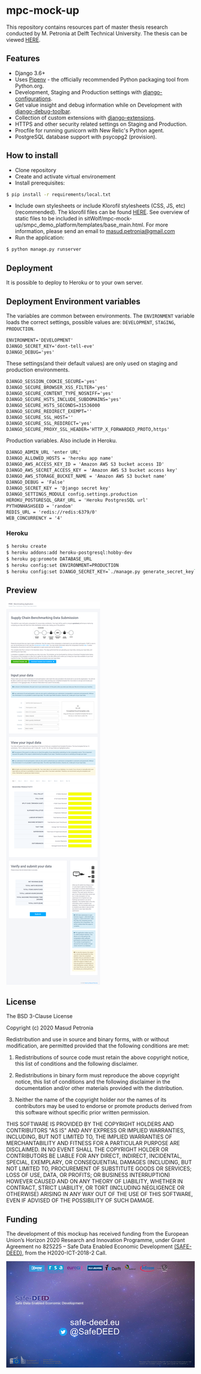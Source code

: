 # mpc-mock-up
This repository contains resources part of master thesis research conducted by M. Petronia at Delft Technical University. The thesis can be viewed [HERE](https://repository.tudelft.nl/islandora/object/uuid%3Ab0de4a4b-f5a3-44b8-baa4-a6416cebe26f?collection=education).

## Features

- Django 3.6+
- Uses [Pipenv](https://github.com/kennethreitz/pipenv) - the officially recommended Python packaging tool from Python.org.
- Development, Staging and Production settings with [django-configurations](https://django-configurations.readthedocs.org).
- Get value insight and debug information while on Development with [django-debug-toolbar](https://django-debug-toolbar.readthedocs.org).
- Collection of custom extensions with [django-extensions](http://django-extensions.readthedocs.org).
- HTTPS and other security related settings on Staging and Production.
- Procfile for running gunicorn with New Relic's Python agent.
- PostgreSQL database support with psycopg2 (provision).

## How to install

- Clone repository
- Create and activate virtual environement 
- Install prerequisites:

```bash
$ pip install -r requirements/local.txt
```

- Include own stylesheets or include Klorofil stylesheets (CSS, JS, etc) (recommended). The klorofil files can be found [HERE](https://www.themeineed.com/downloads/klorofil-free-bootstrap-admin-template/). See overview of static files to be included in sitWolf/mpc-mock-up/smpc_demo_platform/templates/base_main.html. For more information, please send an email to masud.petronia@gmail.com
- Run the application:

```bash
$ python manage.py runserver
```

## Deployment

It is possible to deploy to Heroku or to your own server.

## Deployment Environment variables

The variables are common between environments. The `ENVIRONMENT` variable loads the correct settings, possible values are: `DEVELOPMENT`, `STAGING`, `PRODUCTION`.

```
ENVIRONMENT='DEVELOPMENT'
DJANGO_SECRET_KEY='dont-tell-eve'
DJANGO_DEBUG='yes'
```

These settings(and their default values) are only used on staging and production environments.

```
DJANGO_SESSION_COOKIE_SECURE='yes'
DJANGO_SECURE_BROWSER_XSS_FILTER='yes'
DJANGO_SECURE_CONTENT_TYPE_NOSNIFF='yes'
DJANGO_SECURE_HSTS_INCLUDE_SUBDOMAINS='yes'
DJANGO_SECURE_HSTS_SECONDS=31536000
DJANGO_SECURE_REDIRECT_EXEMPT=''
DJANGO_SECURE_SSL_HOST=''
DJANGO_SECURE_SSL_REDIRECT='yes'
DJANGO_SECURE_PROXY_SSL_HEADER='HTTP_X_FORWARDED_PROTO,https'
```

Production variables. Also include in Heroku.

```
DJANGO_ADMIN_URL 'enter URL'
DJANGO_ALLOWED_HOSTS = 'heroku app name'
DJANGO_AWS_ACCESS_KEY_ID = 'Amazon AWS S3 bucket access ID'
DJANGO_AWS_SECRET_ACCESS_KEY = 'Amazon AWS S3 bucket access key'
DJANGO_AWS_STORAGE_BUCKET_NAME = 'Amazon AWS S3 bucket name'
DJANGO_DEBUG = 'False'
DJANGO_SECRET_KEY = 'Django secret key'
DJANGO_SETTINGS_MODULE config.settings.production
HEROKU_POSTGRESQL_GRAY_URL = 'Heroku PostgresSQL url'
PYTHONHASHSEED = 'random'
REDIS_URL = 'redis://redis:6379/0'
WEB_CONCURRENCY = '4'
```

### Heroku

```bash
$ heroku create
$ heroku addons:add heroku-postgresql:hobby-dev
$ heroku pg:promote DATABASE_URL
$ heroku config:set ENVIRONMENT=PRODUCTION
$ heroku config:set DJANGO_SECRET_KEY=`./manage.py generate_secret_key`
```
## Preview

![Screenshot](MPC-mock-up.png)

## License

The BSD 3-Clause License

Copyright (c) 2020 Masud Petronia

Redistribution and use in source and binary forms, with or without modification, are permitted provided that the following conditions are met:

1. Redistributions of source code must retain the above copyright notice, this list of conditions and the following disclaimer.

2. Redistributions in binary form must reproduce the above copyright notice, this list of conditions and the following disclaimer in the documentation and/or other materials provided with the distribution.

3. Neither the name of the copyright holder nor the names of its contributors may be used to endorse or promote products derived from this software without specific prior written permission.

THIS SOFTWARE IS PROVIDED BY THE COPYRIGHT HOLDERS AND CONTRIBUTORS "AS IS" AND ANY EXPRESS OR IMPLIED WARRANTIES, INCLUDING, BUT NOT LIMITED TO, THE IMPLIED WARRANTIES OF MERCHANTABILITY AND FITNESS FOR A PARTICULAR PURPOSE ARE DISCLAIMED. IN NO EVENT SHALL THE COPYRIGHT HOLDER OR CONTRIBUTORS BE LIABLE FOR ANY DIRECT, INDIRECT, INCIDENTAL, SPECIAL, EXEMPLARY, OR CONSEQUENTIAL DAMAGES (INCLUDING, BUT NOT LIMITED TO, PROCUREMENT OF SUBSTITUTE GOODS OR SERVICES; LOSS OF USE, DATA, OR PROFITS; OR BUSINESS INTERRUPTION) HOWEVER CAUSED AND ON ANY THEORY OF LIABILITY, WHETHER IN CONTRACT, STRICT LIABILITY, OR TORT (INCLUDING NEGLIGENCE OR OTHERWISE) ARISING IN ANY WAY OUT OF THE USE OF THIS SOFTWARE, EVEN IF ADVISED OF THE POSSIBILITY OF SUCH DAMAGE.

## Funding

The development of this mockup has received funding from the European Union’s Horizon 2020 Research and Innovation Programme, under Grant Agreement no 825225 – Safe Data Enabled Economic Development [(SAFE-DEED)](https://safe-deed.eu/), from the H2020-ICT-2018-2 Call.

![Screenshot](Safe-DEED.png)
